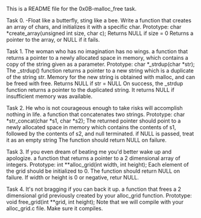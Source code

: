 This is a README file for the 0x0B-malloc_free task.

Task 0.
-Float like a butterfly, sting like a bee.
Write a function that creates an array of chars, and initializes it with a specific char.
Prototype: char *create_array(unsigned int size, char c);
Returns NULL if size = 0
Returns a pointer to the array, or NULL if it fails.

Task 1.
The woman who has no imagination has no wings.
 a function that returns a pointer to a newly allocated space in memory, which contains a copy of the string given as a parameter.
Prototype: char *_strdup(char *str);
The _strdup() function returns a pointer to a new string which is a duplicate of the string str. Memory for the new string is obtained with malloc, and can be freed with free.
Returns NULL if str = NULL
On success, the _strdup function returns a pointer to the duplicated string. It returns NULL if insufficient memory was available.


Task 2.
He who is not courageous enough to take risks will accomplish nothing in life.
a function that concatenates two strings.
Prototype: char *str_concat(char *s1, char *s2);
The returned pointer should point to a newly allocated space in memory which contains the contents of s1, followed by the contents of s2, and null terminated.
if NULL is passed, treat it as an empty string
The function should return NULL on failure.

Task 3.
If you even dream of beating me you'd better wake up and apologize.
a function that returns a pointer to a 2 dimensional array of integers.
Prototype: int **alloc_grid(int width, int height);
Each element of the grid should be initialized to 0.
The function should return NULL on failure.
If width or height is 0 or negative, retur NULL.

Task 4.
 It's not bragging if you can back it up.
a function that frees a 2 dimensional grid previously created by your alloc_grid function.
Prototype: void free_grid(int **grid, int height);
Note that we will compile with your alloc_grid.c file. Make sure it compiles.
